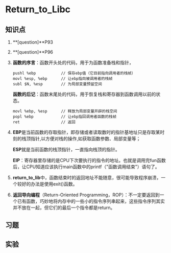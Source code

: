 # Return_to_Libc

## 知识点

1. **[question]**P93

2. **[question]**P96

3. **函数的序言**：函数开头处的代码，用于为函数准备栈和指针，

   ```assembly
   pushl %ebp			// 保存ebp值（它目前指向调用者的栈帧）
   movl %esp, %ebp		// 让ebp指向被调用者的栈帧
   subl $N, %esp		// 为局部变量预留空间
   ```

   **函数的后记**：函数末尾处的代码，用于恢复栈和寄存器到函数调用以前的状态。

   ```assembly
   movl %ebp, %esp		// 释放为局部变量开辟的栈空间 
   popl %ebp			// 让ebp指回调用者函数的栈帧
   ret					// 返回
   ```

4. **EBP**是当前函数的存取指针，即存储或者读取数时的指针基地址只是存取某时刻的栈顶指针,以方便对栈的操作,如获取函数参数、局部变量等；

   **ESP**就是当前函数的栈顶指针，一直指向栈顶的指针。

   **EIP**：寄存器里存储的是CPU下次要执行的指令的地址。也就是调用完fun函数后，让CPU知道应该执行main函数中的printf（"函数调用结束"）语句了。

5. **return_to_lib**中，函数结束时的返回地址不能随意，很可能导致程序崩溃，一个较好的办法是使用exit()函数。

6. **返回导向编程**（Return-Oriented Programming，ROP）：不一定要返回到一个已有函数，巧妙地将内存中的一些小的指令序列串起来，这些指令序列其实并不放在一起，但它们的最后一个指令都是return。

   

## 习题

## 实验